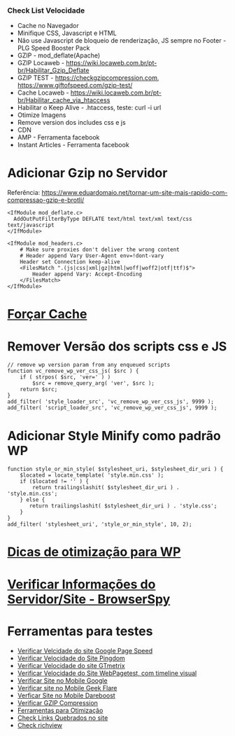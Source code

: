 ### Check List Velocidade

* Cache no Navegador
* Minifique CSS, Javascript e HTML
* Não use Javascript de bloqueio de renderização, JS sempre no Footer - PLG Speed Booster Pack 
* GZIP - mod_deflate(Apache)
* GZIP Locaweb - https://wiki.locaweb.com.br/pt-br/Habilitar_Gzip_Deflate
* GZIP TEST - https://checkgzipcompression.com, https://www.giftofspeed.com/gzip-test/
* Cache Locaweb -  https://wiki.locaweb.com.br/pt-br/Habilitar_cache_via_htaccess
* Habilitar o Keep Alive - .htaccess, teste: curl -i url
* Otimize Imagens
* Remove version dos includes css e js
* CDN
* AMP  - Ferramenta facebook
* Instant Articles - Ferramenta facebook

# Adicionar Gzip no Servidor
Referência: https://www.eduardomaio.net/tornar-um-site-mais-rapido-com-compressao-gzip-e-brotli/
```
<IfModule mod_deflate.c>
  AddOutPutFilterByType DEFLATE text/html text/xml text/css text/javascript
</IfModule>
```
```
<IfModule mod_headers.c>
    # Make sure proxies don't deliver the wrong content
    # Header append Vary User-Agent env=!dont-vary
    Header set Connection keep-alive
    <FilesMatch ".(js|css|xml|gz|html|woff|woff2|otf|ttf)$">
        Header append Vary: Accept-Encoding
    </FilesMatch>
</IfModule>
```

# [Forçar Cache](https://github.com/Amarelo-Manga/Base-Conhecimento/blob/master/For%C3%A7a-a-utilizar-Cache-Control-e-Expires-header.md)

# Remover Versão dos scripts css e JS
```
// remove wp version param from any enqueued scripts
function vc_remove_wp_ver_css_js( $src ) {
    if ( strpos( $src, 'ver=' ) )
        $src = remove_query_arg( 'ver', $src );
    return $src;
}
add_filter( 'style_loader_src', 'vc_remove_wp_ver_css_js', 9999 );
add_filter( 'script_loader_src', 'vc_remove_wp_ver_css_js', 9999 );
````

# Adicionar Style Minify como padrão WP
```
function style_or_min_style( $stylesheet_uri, $stylesheet_dir_uri ) {
    $located = locate_template( 'style.min.css' );
	if ($located != '' ) {
	    return trailingslashit( $stylesheet_dir_uri ) . 'style.min.css';
	} else {
	   return trailingslashit( $stylesheet_dir_uri ) . 'style.css';
	}
}
add_filter( 'stylesheet_uri', 'style_or_min_style', 10, 2);
```

# [Dicas de otimização para WP](http://www.wpbeginner.com/wordpress-performance-speed/)

# [Verificar Informações do Servidor/Site - BrowserSpy](http://browserspy.dk/webserver.php)

# Ferramentas para testes
- [Verificar Velcidade do site Google Page Speed](https://developers.google.com/speed/pagespeed/insights/)
- [Verificar Velocidade do Site Pingdom](https://tools.pingdom.com/)
- [Verificar Velocidade do site GTmetrix](https://gtmetrix.com)
- [Verificar Velocidade do Site WebPagetest, com timeline visual](https://www.webpagetest.org)
- [Verificar Site no Mobile Google](https://search.google.com/test/mobile-friendly)
- [Verificar site no Mobile Geek Flare](https://tools.geekflare.com/)
- [Verficar Site no Mobile Dareboost](https://www.dareboost.com/en/mobile-website-speed-test)
- [Verificar GZIP Compression](https://checkgzipcompression.com)
- [Ferramentas para Otimização](https://www.giftofspeed.com/tools/)
- [Check Links Quebrados no site](https://www.deadlinkchecker.com/website-dead-link-checker.asp)
- [Check richview](https://richpreview.com)
